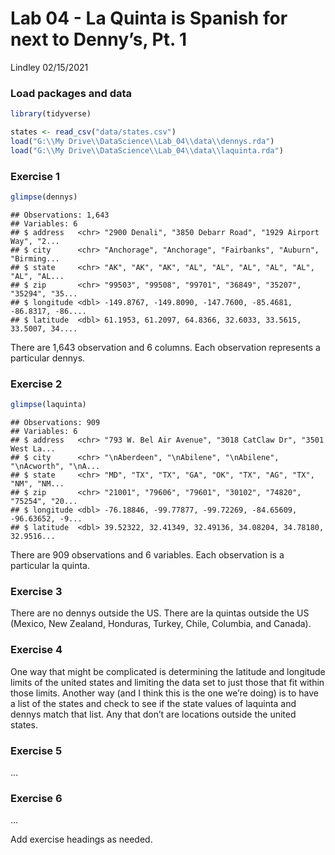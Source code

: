 Lab 04 - La Quinta is Spanish for next to Denny’s, Pt. 1
================
Lindley
02/15/2021

### Load packages and data

``` r
library(tidyverse) 
```

``` r
states <- read_csv("data/states.csv")
load("G:\\My Drive\\DataScience\\Lab_04\\data\\dennys.rda")
load("G:\\My Drive\\DataScience\\Lab_04\\data\\laquinta.rda")
```

### Exercise 1

``` r
glimpse(dennys)
```

    ## Observations: 1,643
    ## Variables: 6
    ## $ address   <chr> "2900 Denali", "3850 Debarr Road", "1929 Airport Way", "2...
    ## $ city      <chr> "Anchorage", "Anchorage", "Fairbanks", "Auburn", "Birming...
    ## $ state     <chr> "AK", "AK", "AK", "AL", "AL", "AL", "AL", "AL", "AL", "AL...
    ## $ zip       <chr> "99503", "99508", "99701", "36849", "35207", "35294", "35...
    ## $ longitude <dbl> -149.8767, -149.8090, -147.7600, -85.4681, -86.8317, -86....
    ## $ latitude  <dbl> 61.1953, 61.2097, 64.8366, 32.6033, 33.5615, 33.5007, 34....

There are 1,643 observation and 6 columns. Each observation represents a
particular dennys.

### Exercise 2

``` r
glimpse(laquinta)
```

    ## Observations: 909
    ## Variables: 6
    ## $ address   <chr> "793 W. Bel Air Avenue", "3018 CatClaw Dr", "3501 West La...
    ## $ city      <chr> "\nAberdeen", "\nAbilene", "\nAbilene", "\nAcworth", "\nA...
    ## $ state     <chr> "MD", "TX", "TX", "GA", "OK", "TX", "AG", "TX", "NM", "NM...
    ## $ zip       <chr> "21001", "79606", "79601", "30102", "74820", "75254", "20...
    ## $ longitude <dbl> -76.18846, -99.77877, -99.72269, -84.65609, -96.63652, -9...
    ## $ latitude  <dbl> 39.52322, 32.41349, 32.49136, 34.08204, 34.78180, 32.9516...

There are 909 observations and 6 variables. Each observation is a
particular la quinta.

### Exercise 3

There are no dennys outside the US. There are la quintas outside the US
(Mexico, New Zealand, Honduras, Turkey, Chile, Columbia, and Canada).

### Exercise 4

One way that might be complicated is determining the latitude and
longitude limits of the united states and limiting the data set to just
those that fit within those limits. Another way (and I think this is the
one we’re doing) is to have a list of the states and check to see if the
state values of laquinta and dennys match that list. Any that don’t are
locations outside the united states.

### Exercise 5

…

### Exercise 6

…

Add exercise headings as needed.
